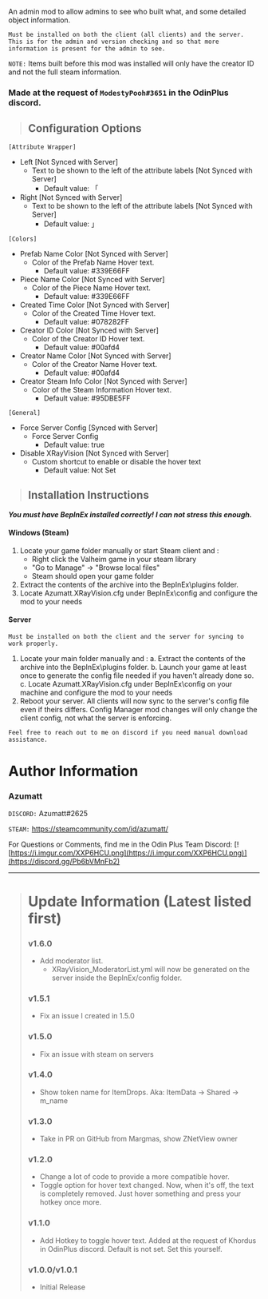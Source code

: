 ﻿An admin mod to allow admins to see who built what, and some detailed object information.


`Must be installed on both the client (all clients) and the server. This is for the admin and version checking and so that more information is present for the admin to see.`

`NOTE:` Items built before this mod was installed will only have the creator ID and not the full steam information.

### Made at the request of `ModestyPooh#3651` in the OdinPlus discord.


> ## Configuration Options
`[Attribute Wrapper]`
* Left [Not Synced with Server]
    * Text to be shown to the left of the attribute labels [Not Synced with Server]
        * Default value: 「
* Right [Not Synced with Server]
    * Text to be shown to the left of the attribute labels [Not Synced with Server]
        * Default value: 」

`[Colors]`
* Prefab Name Color [Not Synced with Server]
    * Color of the Prefab Name Hover text.
        * Default value: #339E66FF
* Piece Name Color [Not Synced with Server]
    * Color of the Piece Name Hover text.
        * Default value: #339E66FF
* Created Time Color [Not Synced with Server]
    * Color of the Created Time Hover text.
        * Default value: #078282FF
* Creator ID Color [Not Synced with Server]
    * Color of the Creator ID Hover text.
        * Default value: #00afd4
* Creator Name Color [Not Synced with Server]
    * Color of the Creator Name Hover text.
        * Default value: #00afd4
* Creator Steam Info Color [Not Synced with Server]
    * Color of the Steam Information Hover text.
        * Default value: #95DBE5FF

`[General]`

* Force Server Config [Synced with Server]
    * Force Server Config
        * Default value: true
* Disable XRayVision [Not Synced with Server]
    * Custom shortcut to enable or disable the hover text
        * Default value: Not Set

> ## Installation Instructions
***You must have BepInEx installed correctly! I can not stress this enough.***

#### Windows (Steam)
1. Locate your game folder manually or start Steam client and :
    * Right click the Valheim game in your steam library
    * "Go to Manage" -> "Browse local files"
    * Steam should open your game folder
2. Extract the contents of the archive into the BepInEx\plugins folder.
3. Locate Azumatt.XRayVision.cfg under BepInEx\config and configure the mod to your needs

#### Server

`Must be installed on both the client and the server for syncing to work properly.`
1. Locate your main folder manually and :
   a. Extract the contents of the archive into the BepInEx\plugins folder.
   b. Launch your game at least once to generate the config file needed if you haven't already done so.
   c. Locate Azumatt.XRayVision.cfg under BepInEx\config on your machine and configure the mod to your needs
2. Reboot your server. All clients will now sync to the server's config file even if theirs differs. Config Manager mod changes will only change the client config, not what the server is enforcing.


`Feel free to reach out to me on discord if you need manual download assistance.`


# Author Information

### Azumatt

`DISCORD:` Azumatt#2625

`STEAM:` https://steamcommunity.com/id/azumatt/﻿


For Questions or Comments, find me﻿ in the Odin Plus Team Discord:
[![https://i.imgur.com/XXP6HCU.png](https://i.imgur.com/XXP6HCU.png)](https://discord.gg/Pb6bVMnFb2)

***
> # Update Information (Latest listed first)
> ### v1.6.0
> - Add moderator list.
>   - XRayVision_ModeratorList.yml will now be generated on the server inside the BepInEx/config folder.
> ### v1.5.1
> - Fix an issue I created in 1.5.0
> ### v1.5.0
> - Fix an issue with steam on servers
> ### v1.4.0
> - Show token name for ItemDrops. Aka: ItemData -> Shared -> m_name
> ### v1.3.0
> - Take in PR on GitHub from Margmas, show ZNetView owner
> ### v1.2.0
> - Change a lot of code to provide a more compatible hover. 
> - Toggle option for hover text changed. Now, when it's off, the text is completely removed. Just hover something and press your hotkey once more.
> ### v1.1.0
> - Add Hotkey to toggle hover text. Added at the request of Khordus in OdinPlus discord. Default is not set. Set this yourself.
> ### v1.0.0/v1.0.1
> - Initial Release